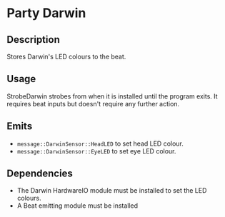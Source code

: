 Party Darwin
============

## Description

Stores Darwin's LED colours to the beat.

## Usage

StrobeDarwin strobes from when it is installed until the program exits. It requires beat inputs but doesn't require any further action.

## Emits

* `message::DarwinSensor::HeadLED` to set head LED colour.
* `message::DarwinSensor::EyeLED` to set eye LED colour.

## Dependencies

* The Darwin HardwareIO module must be installed to set the LED colours.
* A Beat emitting module must be installed
